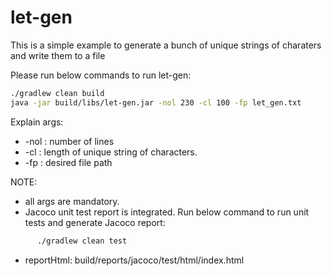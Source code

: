 # let-gen
This is a simple example to generate a bunch of unique strings of charaters and write them to a file

Please run below commands to run let-gen:

```bash
./gradlew clean build
java -jar build/libs/let-gen.jar -nol 230 -cl 100 -fp let_gen.txt
```

Explain args:
* -nol : number of lines
* -cl  : length of unique string of characters.
* -fp  : desired file path

NOTE:
- all args are mandatory.
- Jacoco unit test report is integrated. Run below command to run unit tests and generate Jacoco report:
```bash
      ./gradlew clean test
```
- reportHtml: build/reports/jacoco/test/html/index.html
